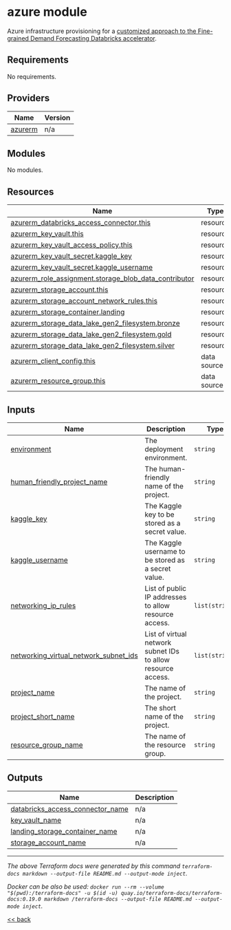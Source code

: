 # azure module

Azure infrastructure provisioning for a [customized approach to the Fine-grained Demand
Forecasting Databricks accelerator](https://github.com/ricardolsmendes/fine-grained-demand-forecasting).

<!-- BEGIN_TF_DOCS -->
## Requirements

No requirements.

## Providers

| Name | Version |
|------|---------|
| <a name="provider_azurerm"></a> [azurerm](#provider\_azurerm) | n/a |

## Modules

No modules.

## Resources

| Name | Type |
|------|------|
| [azurerm_databricks_access_connector.this](https://registry.terraform.io/providers/hashicorp/azurerm/latest/docs/resources/databricks_access_connector) | resource |
| [azurerm_key_vault.this](https://registry.terraform.io/providers/hashicorp/azurerm/latest/docs/resources/key_vault) | resource |
| [azurerm_key_vault_access_policy.this](https://registry.terraform.io/providers/hashicorp/azurerm/latest/docs/resources/key_vault_access_policy) | resource |
| [azurerm_key_vault_secret.kaggle_key](https://registry.terraform.io/providers/hashicorp/azurerm/latest/docs/resources/key_vault_secret) | resource |
| [azurerm_key_vault_secret.kaggle_username](https://registry.terraform.io/providers/hashicorp/azurerm/latest/docs/resources/key_vault_secret) | resource |
| [azurerm_role_assignment.storage_blob_data_contributor](https://registry.terraform.io/providers/hashicorp/azurerm/latest/docs/resources/role_assignment) | resource |
| [azurerm_storage_account.this](https://registry.terraform.io/providers/hashicorp/azurerm/latest/docs/resources/storage_account) | resource |
| [azurerm_storage_account_network_rules.this](https://registry.terraform.io/providers/hashicorp/azurerm/latest/docs/resources/storage_account_network_rules) | resource |
| [azurerm_storage_container.landing](https://registry.terraform.io/providers/hashicorp/azurerm/latest/docs/resources/storage_container) | resource |
| [azurerm_storage_data_lake_gen2_filesystem.bronze](https://registry.terraform.io/providers/hashicorp/azurerm/latest/docs/resources/storage_data_lake_gen2_filesystem) | resource |
| [azurerm_storage_data_lake_gen2_filesystem.gold](https://registry.terraform.io/providers/hashicorp/azurerm/latest/docs/resources/storage_data_lake_gen2_filesystem) | resource |
| [azurerm_storage_data_lake_gen2_filesystem.silver](https://registry.terraform.io/providers/hashicorp/azurerm/latest/docs/resources/storage_data_lake_gen2_filesystem) | resource |
| [azurerm_client_config.this](https://registry.terraform.io/providers/hashicorp/azurerm/latest/docs/data-sources/client_config) | data source |
| [azurerm_resource_group.this](https://registry.terraform.io/providers/hashicorp/azurerm/latest/docs/data-sources/resource_group) | data source |

## Inputs

| Name | Description | Type | Default | Required |
|------|-------------|------|---------|:--------:|
| <a name="input_environment"></a> [environment](#input\_environment) | The deployment environment. | `string` | n/a | yes |
| <a name="input_human_friendly_project_name"></a> [human\_friendly\_project\_name](#input\_human\_friendly\_project\_name) | The human-friendly name of the project. | `string` | n/a | yes |
| <a name="input_kaggle_key"></a> [kaggle\_key](#input\_kaggle\_key) | The Kaggle key to be stored as a secret value. | `string` | n/a | yes |
| <a name="input_kaggle_username"></a> [kaggle\_username](#input\_kaggle\_username) | The Kaggle username to be stored as a secret value. | `string` | n/a | yes |
| <a name="input_networking_ip_rules"></a> [networking\_ip\_rules](#input\_networking\_ip\_rules) | List of public IP addresses to allow resource access. | `list(string)` | `[]` | no |
| <a name="input_networking_virtual_network_subnet_ids"></a> [networking\_virtual\_network\_subnet\_ids](#input\_networking\_virtual\_network\_subnet\_ids) | List of virtual network subnet IDs to allow resource access. | `list(string)` | `[]` | no |
| <a name="input_project_name"></a> [project\_name](#input\_project\_name) | The name of the project. | `string` | n/a | yes |
| <a name="input_project_short_name"></a> [project\_short\_name](#input\_project\_short\_name) | The short name of the project. | `string` | n/a | yes |
| <a name="input_resource_group_name"></a> [resource\_group\_name](#input\_resource\_group\_name) | The name of the resource group. | `string` | n/a | yes |

## Outputs

| Name | Description |
|------|-------------|
| <a name="output_databricks_access_connector_name"></a> [databricks\_access\_connector\_name](#output\_databricks\_access\_connector\_name) | n/a |
| <a name="output_key_vault_name"></a> [key\_vault\_name](#output\_key\_vault\_name) | n/a |
| <a name="output_landing_storage_container_name"></a> [landing\_storage\_container\_name](#output\_landing\_storage\_container\_name) | n/a |
| <a name="output_storage_account_name"></a> [storage\_account\_name](#output\_storage\_account\_name) | n/a |
<!-- END_TF_DOCS -->

---
_The above Terraform docs were generated by this command
`terraform-docs markdown --output-file README.md --output-mode inject`._

_Docker can be also be used:
`docker run --rm --volume "$(pwd):/terraform-docs" -u $(id -u) quay.io/terraform-docs/terraform-docs:0.19.0 markdown /terraform-docs --output-file README.md --output-mode inject`._

[<< back](..)